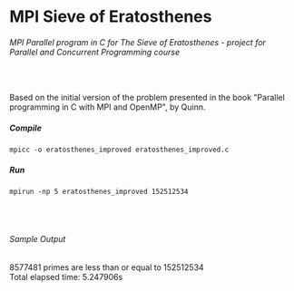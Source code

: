 # MPI Sieve of Eratosthenes
###### MPI Parallel program in C for The Sieve of Eratosthenes - project for Parallel and Concurrent Programming course
<br />

Based on the initial version of the problem presented in the book 
"Parallel programming in C with MPI and OpenMP", by Quinn.
<br />

##### Compile 
    mpicc -o eratosthenes_improved eratosthenes_improved.c

##### Run
	mpirun -np 5 eratosthenes_improved 152512534


<br />
<br />

###### Sample Output
8577481 primes are less than or equal to 152512534
<br />
Total elapsed time:   5.247906s
